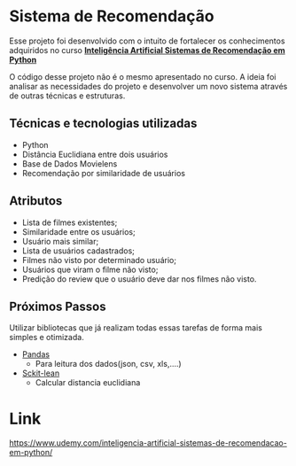 # Sistema de Recomendação

Esse projeto foi desenvolvido com o intuito de fortalecer os conhecimentos adquiridos no curso 
[**Inteligência Artificial Sistemas de Recomendação em Python**](https://www.udemy.com/inteligencia-artificial-sistemas-de-recomendacao-em-python/)

O código desse projeto não é o mesmo apresentado no curso. 
A ideia foi analisar as necessidades do projeto e desenvolver
um novo sistema através de outras técnicas e estruturas.

## Técnicas e tecnologias utilizadas

* Python
* Distância Euclidiana entre dois usuários
* Base de Dados Movielens
* Recomendação por similaridade de usuários

## Atributos

* Lista de filmes existentes;
* Similaridade entre os usuários;
* Usuário mais similar;
* Lista de usuários cadastrados;
* Filmes não visto por determinado usuário;
* Usuários que viram o filme não visto;
* Predição do review que o usuário deve dar nos filmes não visto.

## Próximos Passos

Utilizar bibliotecas que já realizam todas essas tarefas de forma mais simples e otimizada.

* [Pandas](http://pandas.pydata.org/)
    * Para leitura dos dados(json, csv, xls,....)
* [Sckit-lean](http://scikit-learn.org/stable/modules/generated/sklearn.metrics.pairwise.euclidean_distances.html)
    * Calcular distancia euclidiana

# Link
https://www.udemy.com/inteligencia-artificial-sistemas-de-recomendacao-em-python/

